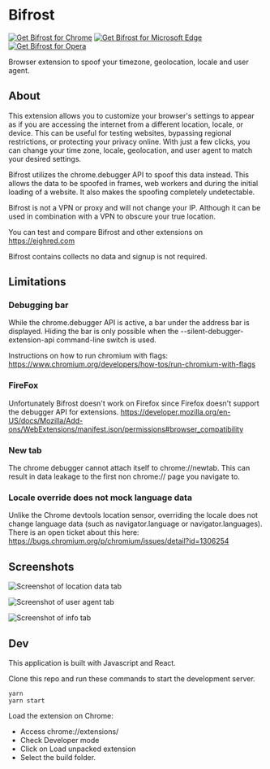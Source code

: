 # Bifrost

<p>
<a href="https://chrome.google.com/webstore/detail/Bifrost-spoof-timezone-loca/ncbknoohfjmcfneopnfkapmkblaenokb?utm_source=github"><img src="https://raw.githubusercontent.com/Bifrost-io/Bifrost-extension/master/promo/chrome.png" alt="Get Bifrost for Chrome"></a>
<a href="https://microsoftedge.microsoft.com/addons/detail/Bifrost-spoof-timezone-l/nkaemodamjfefjgbefolnpnlccpdfpap"><img src="https://raw.githubusercontent.com/Bifrost-io/Bifrost-extension/master/promo/edge.png" alt="Get Bifrost for Microsoft Edge"></a>
<a href="https://addons.opera.com/en/extensions/details/Bifrost-spoof-timezone-location-user-agent/"><img src="https://raw.githubusercontent.com/Bifrost-io/Bifrost-extension/master/promo/opera.png" alt="Get Bifrost for Opera"></a>
</p>

Browser extension to spoof your timezone, geolocation, locale and user agent.

## About

This extension allows you to customize your browser's settings to appear as if you are accessing the internet from a different location, locale, or device. This can be useful for testing websites, bypassing regional restrictions, or protecting your privacy online. With just a few clicks, you can change your time zone, locale, geolocation, and user agent to match your desired settings.

Bifrost utilizes the chrome.debugger API to spoof this data instead. This allows the data to be spoofed in frames, web workers and during the initial loading of a website. It also makes the spoofing completely undetectable.

Bifrost is not a VPN or proxy and will not change your IP. Although it can be used in combination with a VPN to obscure your true location.

You can test and compare Bifrost and other extensions on https://eighred.com

Bifrost contains collects no data and signup is not required.

## Limitations

### Debugging bar

While the chrome.debugger API is active, a bar under the address bar is displayed. Hiding the bar is only possible when the --silent-debugger-extension-api command-line switch is used.

Instructions on how to run chromium with flags: https://www.chromium.org/developers/how-tos/run-chromium-with-flags

### FireFox

Unfortunately Bifrost doesn't work on Firefox since Firefox doesn't support the debugger API for extensions. https://developer.mozilla.org/en-US/docs/Mozilla/Add-ons/WebExtensions/manifest.json/permissions#browser_compatibility

### New tab

The chrome debugger cannot attach itself to chrome://newtab. This can result in data leakage to the first non chrome:// page you navigate to.

### Locale override does not mock language data

Unlike the Chrome devtools location sensor, overriding the locale does not change language data (such as navigator.language or navigator.languages). There is an open ticket about this here: https://bugs.chromium.org/p/chromium/issues/detail?id=1306254

## Screenshots

![Screenshot of location data tab](https://raw.githubusercontent.com/akifgrape/Bifrost/master/promo/screenshot-1.png)

![Screenshot of user agent tab](https://raw.githubusercontent.com/akifgrape/Bifrost/master/promo/screenshot-2.png)

![Screenshot of info tab](https://raw.githubusercontent.com/akifgrape/Bifrost/master/promo/screenshot-3.png)

## Dev

This application is built with Javascript and React.

Clone this repo and run these commands to start the development server.

```
yarn
yarn start
```

Load the extension on Chrome:

- Access chrome://extensions/
- Check Developer mode
- Click on Load unpacked extension
- Select the build folder.
